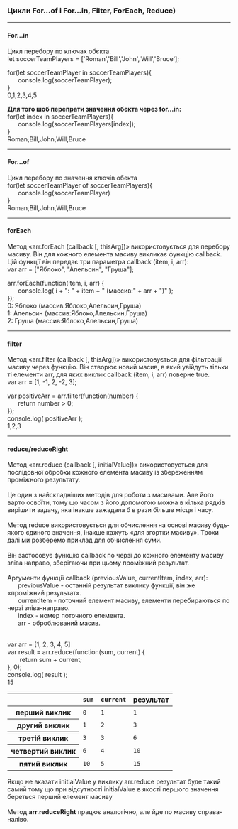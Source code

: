 <h3><b>Цикли For...of і For...in, Filter, ForEach, Reduce) </b></h3>
<hr>
 
<h4><b>For...in</b></h4>
Цикл перебору по ключах обєкта.<br/>
let soccerTeamPlayers = ['Roman','Bill','John','Will','Bruce'];<br/>

for(let soccerTeamPlayer in soccerTeamPlayers){ <br/>
    &nbsp;&nbsp;&nbsp;&nbsp;&nbsp;&nbsp;console.log(soccerTeamPlayer);<br/>
}<br/>
0,1,2,3,4,5

<b>Для того шоб перепрати значення обєкта через for...in:</b><br/>
for(let index in soccerTeamPlayers){<br/>
    &nbsp;&nbsp;&nbsp;&nbsp;&nbsp;&nbsp;console.log(soccerTeamPlayers[index]);<br/>
}<br/>
Roman,Bill,John,Will,Bruce

<hr>
<h4><b>For...of</b></h4>
Цикл перебору по значення ключів обєкта<br/>
for(let soccerTeamPlayer of soccerTeamPlayers){<br/>
    &nbsp;&nbsp;&nbsp;&nbsp;&nbsp;&nbsp;console.log(soccerTeamPlayer)<br/>
}<br/>
Roman,Bill,John,Will,Bruce

<hr>
<h4><b>forEach</b></h4>
Метод «arr.forEach (callback [, thisArg])» використовується для перебору масиву. Він для кожного елемента масиву викликає функцію callback. Цій функції він передає три параметра callback (item, i, arr):<br/>
var arr = ["Яблоко", "Апельсин", "Груша"];<br/>

arr.forEach(function(item, i, arr) {<br/>
   &nbsp;&nbsp;&nbsp;&nbsp;&nbsp;&nbsp;console.log( i + ": " + item + " (массив:" + arr + ")" );<br/>
});<br/>
0: Яблоко (массив:Яблоко,Апельсин,Груша)<br/>
1: Апельсин (массив:Яблоко,Апельсин,Груша)<br/>
2: Груша (массив:Яблоко,Апельсин,Груша)<br/>

<hr>
<h4><b>filter</b></h4>
Метод «arr.filter (callback [, thisArg])» використовується для фільтрації масиву через функцію. Він створює новий масив, в який увійдуть тільки ті елементи arr, для яких виклик callback (item, i, arr) поверне true.<br/>
var arr = [1, -1, 2, -2, 3];<br/>

var positiveArr = arr.filter(function(number) {<br/>
  &nbsp;&nbsp;&nbsp;&nbsp;&nbsp;&nbsp;return number > 0;<br/>
});<br/>
console.log( positiveArr ); <br/>
 1,2,3
 
 
<hr>
<h4><b>reduce/reduceRight</b></h4>
Метод «arr.reduce (callback [, initialValue])» використовується для послідовної обробки кожного елемента масиву із збереженням проміжного результату.
<br/>
<br/>
Це один з найскладніших методів для роботи з масивами. Але його варто освоїти, тому що часом з його допомогою можна в кілька рядків вирішити задачу, яка інакше зажадала б в рази більше місця і часу.
<br/>
<br/>
Метод reduce використовується для обчислення на основі масиву будь-якого єдиного значення, інакше кажуть «для згортки масиву». Трохи далі ми розберемо приклад для обчислення суми.
<br/>
<br/>
Він застосовує функцію callback по черзі до кожного елементу масиву зліва направо, зберігаючи при цьому проміжний результат.
<br/>
<br/>
Аргументи функції callback (previousValue, currentItem, index, arr):
<br/>
&nbsp;&nbsp;&nbsp;&nbsp;&nbsp;&nbsp;previousValue - останній результат виклику функції, він же «проміжний результат».<br/>
&nbsp;&nbsp;&nbsp;&nbsp;&nbsp;&nbsp;currentItem - поточний елемент масиву, елементи перебираються по черзі зліва-направо.<br/>
&nbsp;&nbsp;&nbsp;&nbsp;&nbsp;&nbsp;index - номер поточного елемента.<br/>
&nbsp;&nbsp;&nbsp;&nbsp;&nbsp;&nbsp;arr - оброблюваний масив.<br/><br/>

var arr = [1, 2, 3, 4, 5]<br/>
var result = arr.reduce(function(sum, current) {<br/>
 &nbsp;&nbsp;&nbsp;&nbsp;&nbsp;&nbsp; return sum + current;<br/>
}, 0);<br/>
console.log( result ); <br/>
15<br/>

<table>
 <thead>
  <tr>
   <th></th>
   <th><code>sum</code></th>
   <th><code>current</code></th>
   <th>результат</th>
  </tr>
 </thead>
 <tbody>
  <tr>
   <th>перший виклик</th>
   <td><code>0</code></td>
   <td><code>1</code></td>
   <td><code>1</code></td>
  </tr>
  <tr>
   <th>другий виклик</th>
   <td><code>1</code></td>
   <td><code>2</code></td>
   <td><code>3</code></td>
  </tr>
  <tr>
   <th>третій виклик</th>
   <td><code>3</code></td>
   <td><code>3</code></td>
   <td><code>6</code></td>
  </tr>
  <tr>
   <th>четвертий виклик</th>
   <td><code>6</code></td>
   <td><code>4</code></td>
   <td><code>10</code></td>
  </tr>
  <tr>
   <th>пятий виклик</th>
   <td><code>10</code></td>
   <td><code>5</code></td>
   <td><code>15</code></td>
  </tr>
 </tbody>
</table>

Якщо не вказати initialValue у виклику arr.reduce результат буде такий самий тому що при відсутності initialValue в якості першого значення береться перший елемент масиву<br/><br/>
Метод <b>arr.reduceRight</b> працює аналогічно, але йде по масиву справа-наліво.